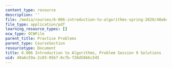 ```yaml
---
content_type: resource
description: ''
file: /media/courses/6-006-introduction-to-algorithms-spring-2020/40a6c59a2c0395b70cfbf26d5666c545_MIT6_006S20_prob9sol.pdf
file_type: application/pdf
learning_resource_types: []
ocw_type: OCWFile
parent_title: Practice Problems
parent_type: CourseSection
resourcetype: Document
title: 6.006 Introduction to Algorithms, Problem Session 9 Solutions
uid: 40a6c59a-2c03-95b7-0cfb-f26d5666c545
---
```

